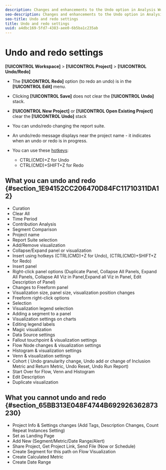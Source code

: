 ```yaml
---
description: Changes and enhancements to the Undo option in Analysis Workspace .
seo-description: Changes and enhancements to the Undo option in Analysis Workspace .
seo-title: Undo and redo settings
title: Undo and redo settings
uuid: a4dbc169-5fd7-4383-aee0-6b5ba1c235ab
---
```


# Undo and redo settings

**[!UICONTROL Workspace]** > **[!UICONTROL Project]** > **[!UICONTROL Undo/Redo]**

* The **[!UICONTROL Redo]** option (to redo an undo) is in the **[!UICONTROL Edit]** menu.

* Clicking **[!UICONTROL Save]** does not clear the **[!UICONTROL Undo]** stack.

* **[!UICONTROL New Project]** or **[!UICONTROL Open Existing Project]** clear the **[!UICONTROL Undo]** stack 

* You can undo/redo changing the report suite.
* An undo/redo message displays near the project name - it indicates when an undo or redo is in progress.
* You can use these [hotkeys](../../../analyze/analysis-workspace/build-workspace-project/fa-shortcut-keys.md#concept_9A6356084DBC4D468E265E7A65B3E051):

    * CTRL(CMD)+Z for Undo 
    * CTRL(CMD)+SHIFT+Z for Redo

## What you can undo and redo {#section_1E94152CC206470D84FC11710311DA12}

* Curation 
* Clear All 
* Time Period 
* Contribution Analysis 
* Segment Comparison 
* Project name 
* Report Suite selection 
* Add/Remove visualization 
* Collapse/Expand panel or visualization 
* Insert using hotkeys (CTRL(CMD)+Z for Undo), (CTRL(CMD)+SHIFT+Z for Redo) 
* Insert panel 
* Right-click panel options (Duplicate Panel, Collapse All Panels, Expand All Panels, Collapse All Viz in Panel,Expand all Viz in Panel, Edit Description of Panel) 
* Changes to Freeform panel 
* Visualization size, panel size, visualization position changes 
* Freeform right-click options 
* Selection 
* Visualization legend selection 
* Adding a segment to a panel 
* Visualization settings on charts 
* Editing legend labels 
* Magic visualization 
* Data Source settings 
* Fallout touchpoint & visualization settings 
* Flow Node changes & visualization settings 
* Histogram & visualization settings 
* Venn & visualization settings 
* Cohort ( Undo granularity change, Undo add or change of Inclusion Metric and Return Metric, Undo Reset, Undo Run Report) 
* Start Over for Flow, Venn and Histogram 
* Edit Description 
* Duplicate visualization

## What you cannot undo and redo {#section_65BB313E048F4744B692926362873230}

* Project Info & Settings changes (Add Tags, Description Changes, Count Repeat Instances Setting) 
* Set as Landing Page 
* Add New (Segment/Metric/Date Range/Alert) 
* Share Project, Get Project Link, Send File (Now or Schedule) 
* Create Segment for this path on Flow Visualization 
* Create Calculated Metric 
* Create Date Range

